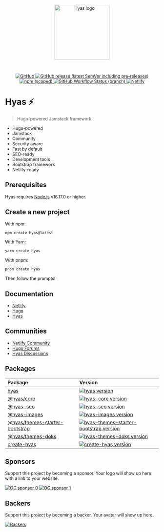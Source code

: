 <p align="center">
  <a href="https://gethyas.com/">
    <img alt="Hyas logo" src="https://gethyas.com/hyas.svg" width="180">
  </a>
</p>
<br>
<p align="center">
  <a href="https://github.com/h-enk/hyas/blob/master/LICENSE">
    <img src="https://img.shields.io/github/license/h-enk/hyas?style=flat-square" alt="GitHub">
  </a>
  <a href="https://github.com/h-enk/hyas/releases/latest">
    <img src="https://img.shields.io/github/v/release/h-enk/hyas?include_prereleases&style=flat-square"alt="GitHub release (latest SemVer including pre-releases)">
  </a>
  <a href="https://www.npmjs.com/package/hyas">
    <img src="https://img.shields.io/npm/v/hyas?style=flat-square" alt="npm (scoped)">
  </a>
  <a href="https://github.com/h-enk/hyas/actions?query=workflow%3A%22Hyas+CI%22">
    <img src="https://img.shields.io/github/workflow/status/h-enk/hyas/Hyas%20CI/master?style=flat-square" alt="GitHub Workflow Status (branch)">
  </a>
  <a href="https://app.netlify.com/sites/hyas/deploys">
    <img src="https://img.shields.io/netlify/895a161c-86be-48a2-8c57-a8c5d68cd1a4?style=flat-square" alt="Netlify">
  </a>
</p>

# Hyas ⚡️

> Hugo-powered Jamstack framework

- Hugo-powered
- Jamstack
- Community
- Security aware
- Fast by default
- SEO-ready
- Development tools
- Bootstrap framework
- Netlify-ready

## Prerequisites

Hyas requires [Node.js](https://nodejs.org/) v16.17.0 or higher.

## Create a new project

With npm:

```bash
npm create hyas@latest
```

With Yarn:

```bash
yarn create hyas
```

With pnpm:

```bash
pnpm create hyas
```

Then follow the prompts!

## Documentation

- [Netlify](https://docs.netlify.com/)
- [Hugo](https://gohugo.io/documentation/)
- [Hyas](https://gethyas.com/)

## Communities

- [Netlify Community](https://community.netlify.com/)
- [Hugo Forums](https://discourse.gohugo.io/)
- [Hyas Discussions](https://github.com/h-enk/hyas/discussions)

## Packages

| Package | Version |
| :--- | :--- |
| [hyas](https://github.com/h-enk/hyas) | [![hyas version](https://img.shields.io/npm/v/hyas.svg?label=%20)](https://github.com/h-enk/hyas/releases/latest)|
| [@hyas/core](https://github.com/h-enk/hyas-core) | [![hyas-core version](https://img.shields.io/npm/v/@hyas/core.svg?label=%20)](https://github.com/h-enk/hyas-core/releases/latest) |
| [@hyas-seo](https://github.com/h-enk/hyas-seo) | [![hyas-seo version](https://img.shields.io/npm/v/@hyas/seo.svg?label=%20)](https://github.com/h-enk/hyas-seo/releases/latest) |
| [@hyas-images](https://github.com/h-enk/hyas-images) | [![hyas-images version](https://img.shields.io/npm/v/@hyas/images.svg?label=%20)](https://github.com/h-enk/hyas-images/releases/latest) |
| [@hyas/themes-starter-bootstrap](https://github.com/h-enk/hyas-themes-starter-bootstrap) | [![hyas-themes-starter-bootstrap version](https://img.shields.io/npm/v/@hyas/themes-starter-bootstrap.svg?label=%20)](https://github.com/h-enk/hyas-themes-starter-bootstrap/releases/latest) |
| [@hyas/themes-doks](https://github.com/h-enk/hyas-themes-doks) | [![hyas-themes-doks version](https://img.shields.io/npm/v/@hyas/themes-doks.svg?label=%20)](https://github.com/h-enk/hyas-themes-doks/releases/latest) |
| [create-hyas](https://github.com/gethyas/create-hyas) | [![create-hyas version](https://img.shields.io/npm/v/create-hyas.svg?label=%20)](https://github.com/gethyas/create-hyas/releases/latest) |

## Sponsors

Support this project by becoming a sponsor. Your logo will show up here with a link to your website.

[![OC sponsor 0](https://opencollective.com/hyas/tiers/sponsor/0/avatar.svg)](https://opencollective.com/hyas/tiers/sponsor/0/website)
[![OC sponsor 1](https://opencollective.com/hyas/tiers/sponsor/1/avatar.svg)](https://opencollective.com/hyas/tiers/sponsor/1/website)

## Backers

Support this project by becoming a backer. Your avatar will show up here.

[![Backers](https://opencollective.com/hyas/tiers/backer.svg)](https://opencollective.com/hyas)

